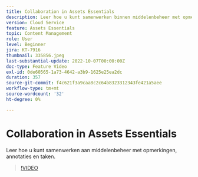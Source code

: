```yaml
---
title: Collaboration in Assets Essentials
description: Leer hoe u kunt samenwerken binnen middelenbeheer met opmerkingen, annotaties en taken.
version: Cloud Service
feature: Assets Essentials
topic: Content Management
role: User
level: Beginner
jira: KT-7916
thumbnail: 335856.jpeg
last-substantial-update: 2022-10-07T00:00:00Z
doc-type: Feature Video
exl-id: 0de60565-1a73-4642-a3b9-1625e25ea2dc
duration: 357
source-git-commit: f4c621f3a9caa8c2c64b8323312343fe421a5aee
workflow-type: tm+mt
source-wordcount: '32'
ht-degree: 0%

---
```


# Collaboration in Assets Essentials

Leer hoe u kunt samenwerken aan middelenbeheer met opmerkingen, annotaties en taken.

>[!VIDEO](https://video.tv.adobe.com/v/335856?quality=12&learn=on)
